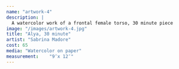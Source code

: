 ```yaml
---
name: "artwork-4"
description: |
  A watercolor work of a frontal female torso, 30 minute piece
image: "/images/artwork-4.jpg"
title: "Alya, 30 minute"
artist: "Sabrina Madore"
cost: 65
media: "Watercolor on paper"
measurement: 	"9″x 12″"
---
```

